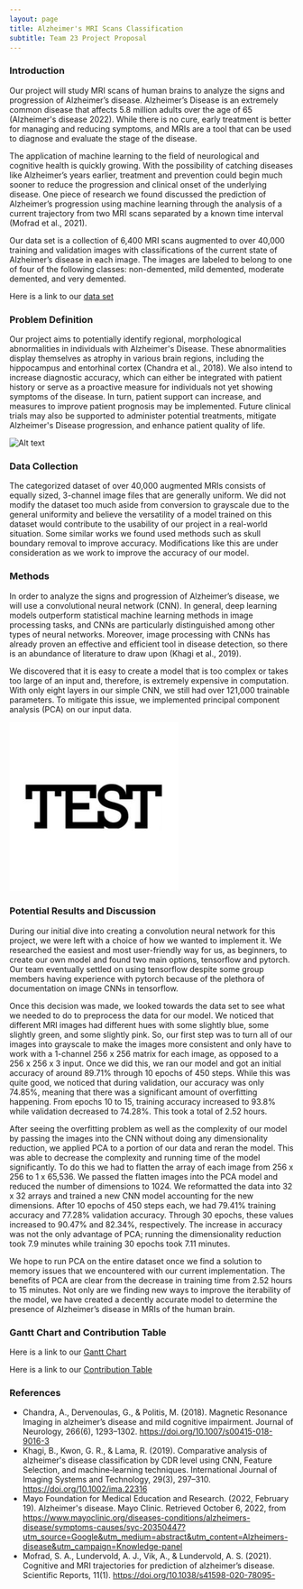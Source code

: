 ```yaml
---
layout: page
title: Alzheimer's MRI Scans Classification
subtitle: Team 23 Project Proposal
---
```


### Introduction

Our project will study MRI scans of human brains to analyze the signs and progression of Alzheimer’s disease. Alzheimer’s Disease is an extremely common disease that affects 5.8 million adults over the age of 65 (Alzheimer's disease 2022). While there is no cure, early treatment is better for managing and reducing symptoms, and MRIs are a tool that can be used to diagnose and evaluate the stage of the disease.

The application of machine learning to the field of neurological and cognitive health is quickly growing. With the possibility of catching diseases like Alzheimer’s years earlier, treatment and prevention could begin much sooner to reduce the progression and clinical onset of the underlying disease. One piece of research we found discussed the prediction of Alzheimer’s progression using machine learning through the analysis of a current trajectory from two MRI scans separated by a known time interval (Mofrad et al., 2021).

Our data set is a collection of 6,400 MRI scans augmented to over 40,000 training and validation images with classifications of the current state of Alzheimer’s disease in each image. The images are labeled to belong to one of four of the following classes: non-demented, mild demented, moderate demented, and very demented. 

Here is a link to our [data set](https://www.kaggle.com/datasets/uraninjo/augmented-alzheimer-mri-dataset)

### Problem Definition

Our project aims to potentially identify regional, morphological abnormalities in individuals with Alzheimer's Disease. These abnormalities display themselves as atrophy in various brain regions, including the hippocampus and entorhinal cortex (Chandra et al., 2018). We also intend to increase diagnostic accuracy, which can either be integrated with patient history or serve as a proactive measure for individuals not yet showing symptoms of the disease. In turn, patient support can increase, and measures to improve patient prognosis may be implemented. Future clinical trials may also be supported to administer potential treatments, mitigate Alzheimer's Disease progression, and enhance patient quality of life.

![Alt text](https://github.com/bishopm53/ML-4641-Alzheimer-project/tree/master/assets/img/test-image.jpg?raw=true)

### Data Collection

The categorized dataset of over 40,000 augmented MRIs consists of equally sized, 3-channel image files that are generally uniform. We did not modify the dataset too much aside from conversion to grayscale due to the general uniformity and believe the versatility of a model trained on this dataset would contribute to the usability of our project in a real-world situation. Some similar works we found used methods such as skull boundary removal to improve accuracy. Modifications like this are under consideration as we work to improve the accuracy of our model.

### Methods

In order to analyze the signs and progression of Alzheimer’s disease, we will use a convolutional neural network (CNN). In general, deep learning models outperform statistical machine learning methods in image processing tasks, and CNNs are particularly distinguished among other types of neural networks. Moreover, image processing with CNNs has already proven an effective and efficient tool in disease detection, so there is an abundance of literature to draw upon (Khagi et al., 2019).
 
We discovered that it is easy to create a model that is too complex or takes too large of an input and, therefore, is extremely expensive in computation. With only eight layers in our simple CNN, we still had over 121,000 trainable parameters. To mitigate this issue, we implemented principal component analysis (PCA) on our input data.


<img src="assets/img/test-image.jpg" alt = "Alt text" title = "optional">

### Potential Results and Discussion

During our initial dive into creating a convolution neural network for this project, we were left with a choice of how we wanted to implement it. We researched the easiest and most user-friendly way for us, as beginners, to create our own model and found two main options, tensorflow and pytorch. Our team eventually settled on using tensorflow despite some group members having experience with pytorch because of the plethora of documentation on image CNNs in tensorflow.
 
Once this decision was made, we looked towards the data set to see what we needed to do to preprocess the data for our model. We noticed that different MRI images had different hues with some slightly blue, some slightly green, and some slightly pink. So, our first step was to turn all of our images into grayscale to make the images more consistent and only have to work with a 1-channel 256 x 256 matrix for each image, as opposed to a 256 x 256 x 3 input. Once we did this, we ran our model and got an initial accuracy of around 89.71% through 10 epochs of 450 steps. While this was quite good, we noticed that during validation, our accuracy was only 74.85%, meaning that there was a significant amount of overfitting happening. From epochs 10 to 15, training accuracy increased to 93.8% while validation decreased to 74.28%. This took a total of 2.52 hours.
	
After seeing the overfitting problem as well as the complexity of our model by passing the images into the CNN without doing any dimensionality reduction, we applied PCA to a portion of our data and reran the model. This was able to decrease the complexity and running time of the model significantly. To do this we had to flatten the array of each image from 256 x 256 to 1 x 65,536. We passed the flatten images into the PCA model and reduced the number of dimensions to 1024. We reformatted the data into 32 x 32 arrays and trained a new CNN model accounting for the new dimensions. After 10 epochs of 450 steps each, we had 79.41% training accuracy and 77.28% validation accuracy. Through 30 epochs, these values increased to 90.47% and 82.34%, respectively. The increase in accuracy was not the only advantage of PCA; running the dimensionality reduction took 7.9 minutes while training 30 epochs took 7.11 minutes.
 
We hope to run PCA on the entire dataset once we find a solution to memory issues that we encountered with our current implementation. The benefits of PCA are clear from the decrease in training time from 2.52 hours to 15 minutes. Not only are we finding new ways to improve the iterability of the model, we have created a decently accurate model to determine the presence of Alzheimer’s disease in MRIs of the human brain.



### Gantt Chart and Contribution Table

Here is a link to our [Gantt Chart](https://gtvault-my.sharepoint.com/:x:/g/personal/scanastra3_gatech_edu/EV418BSlG0dIvm-2YcQRGKwB812RjocrHM2qpRjKDK-q9A?e=HlPncl)

Here is a link to our [Contribution Table](https://gtvault-my.sharepoint.com/:x:/g/personal/scanastra3_gatech_edu/EfC08hdEY7VAvQ7QMMIQ2TABL5AW9ueuiT-u4cN8wCn8bg?e=FmujgV)

### References

* Chandra, A., Dervenoulas, G., & Politis, M. (2018). Magnetic Resonance Imaging in alzheimer’s disease and mild cognitive impairment. Journal of Neurology, 266(6), 1293–1302. https://doi.org/10.1007/s00415-018-9016-3
* Khagi, B., Kwon, G. R., & Lama, R. (2019). Comparative analysis of alzheimer's disease classification by CDR level using CNN, Feature Selection, and machine‐learning techniques. International Journal of Imaging Systems and Technology, 29(3), 297–310. https://doi.org/10.1002/ima.22316
* Mayo Foundation for Medical Education and Research. (2022, February 19). Alzheimer's disease. Mayo Clinic. Retrieved October 6, 2022, from https://www.mayoclinic.org/diseases-conditions/alzheimers-disease/symptoms-causes/syc-20350447?utm_source=Google&utm_medium=abstract&utm_content=Alzheimers-disease&utm_campaign=Knowledge-panel
* Mofrad, S. A., Lundervold, A. J., Vik, A., & Lundervold, A. S. (2021). Cognitive and MRI trajectories for prediction of alzheimer’s disease. Scientific Reports, 11(1). https://doi.org/10.1038/s41598-020-78095-

